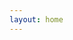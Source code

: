 ```yaml
---
layout: home
---
```


<script setup>
import {ref} from 'vue'
import home from '../.vitepress/components/mind.vue'
const data = ref(`
# Nest

## 快捷指令

- nest new xxx
- nest g xxx
- nest -h 查看指令

## 基本知识

### 装饰器
- 装饰器原理
- 内置装饰器
- 自定义装饰器: createParamDecorator
- 合并装饰器：applyDecorators

### 模块
- 基本语法
- 全局，静态，动态
- 导入导出（重导）
- 循环依赖：forwardRef

### 控制器
- 基本语法
- 数据传递方式：5 种
- 请求方式，路径匹配，重定向等

### 提供者（服务）
- 基本语法
- 实现思想：DI
- 注入方式：构造函数和属性注入，可选注入
- 注册方式：useClass、useValue、useFactory、useExisting
- 循环引用

### 生命周期
- 基本使用：类实现
- 生命周期钩子：onModuleInit、onApplicationBootstrap、onModuleDestroy、onApplicationShutdown
- 执行顺序：controller > service > module
- 使用场景

### 中间件

### 守卫

### 拦截器

### 异常处理

### 管道

## 场景应用

### 文件上传

- 文件上传的基本原理
- multer
- Nest 中的使用：单文件上传，多文件上传，校验等

### 配置文件

1. .env
2. js-yaml
3. @nestjs/config

### redis
  - GUI
  - npm: redis
  - npm: ioredis
  - nest 中使用

### 连接数据库 prisma

`)
</script>

<home :data="data" />
